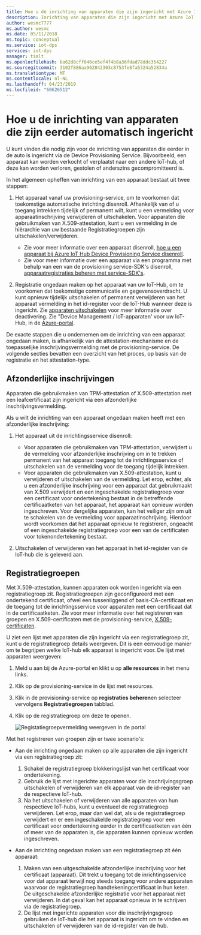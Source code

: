 ```yaml
---
title: Hoe u de inrichting van apparaten die zijn ingericht met Azure IoT Hub Device Provisioning Service | Microsoft Docs
description: Inrichting van apparaten die zijn ingericht met Azure IoT Hub Device Provisioning Service
author: wesmc7777
ms.author: wesmc
ms.date: 05/11/2018
ms.topic: conceptual
ms.service: iot-dps
services: iot-dps
manager: timlt
ms.openlocfilehash: ba62d8cff646ce5ef4f4b8a36fdad78ddc354227
ms.sourcegitcommit: 3102f886aa962842303c8753fe8fa5324a52834a
ms.translationtype: MT
ms.contentlocale: nl-NL
ms.lasthandoff: 04/23/2019
ms.locfileid: "60626512"
---
```

# <a name="how-to-deprovision-devices-that-were-previously-auto-provisioned"></a>Hoe u de inrichting van apparaten die zijn eerder automatisch ingericht 

U kunt vinden die nodig zijn voor de inrichting van apparaten die eerder in de auto is ingericht via de Device Provisioning Service. Bijvoorbeeld, een apparaat kan worden verkocht of verplaatst naar een andere IoT-hub, of deze kan worden verloren, gestolen of anderszins gecompromitteerd is. 

In het algemeen opheffen van inrichting van een apparaat bestaat uit twee stappen:

1. Het apparaat vanaf uw provisioning-service, om te voorkomen dat toekomstige automatische inrichting disenroll. Afhankelijk van of u toegang intrekken tijdelijk of permanent wilt, kunt u een vermelding voor apparaatinschrijving verwijderen of uitschakelen. Voor apparaten die gebruikmaken van X.509-attestation, kunt u een vermelding in de hiërarchie van uw bestaande Registratiegroepen zijn uitschakelen/verwijderen.  
 
   - Zie voor meer informatie over een apparaat disenroll, [hoe u een apparaat bij Azure IoT Hub Device Provisioning Service disenroll](how-to-revoke-device-access-portal.md).
   - Zie voor meer informatie over een apparaat via een programma met behulp van een van de provisioning service-SDK's disenroll, [apparaatregistraties beheren met service-SDK's](how-to-manage-enrollments-sdks.md).

2. Registratie ongedaan maken op het apparaat van uw IoT-Hub, om te voorkomen dat toekomstige communicatie en gegevensoverdracht. U kunt opnieuw tijdelijk uitschakelen of permanent verwijderen van het apparaat vermelding in het id-register voor de IoT-Hub wanneer deze is ingericht. Zie [apparaten uitschakelen](/azure/iot-hub/iot-hub-devguide-identity-registry#disable-devices) voor meer informatie over deactivering. Zie "Device Management / IoT-apparaten' voor uw IoT-Hub, in de [Azure-portal](https://portal.azure.com).

De exacte stappen die u ondernemen om de inrichting van een apparaat ongedaan maken, is afhankelijk van de attestation-mechanisme en de toepasselijke inschrijvingsvermelding met de provisioning-service. De volgende secties bevatten een overzicht van het proces, op basis van de registratie en het attestation-type.

## <a name="individual-enrollments"></a>Afzonderlijke inschrijvingen
Apparaten die gebruikmaken van TPM-attestation of X.509-attestation met een leafcertificaat zijn ingericht via een afzonderlijke inschrijvingsvermelding. 

Als u wilt de inrichting van een apparaat ongedaan maken heeft met een afzonderlijke inschrijving: 

1. Het apparaat uit de inrichtingsservice disenroll:

   - Voor apparaten die gebruikmaken van TPM-attestation, verwijdert u de vermelding voor afzonderlijke inschrijving om in te trekken permanent van het apparaat toegang tot de inrichtingsservice of uitschakelen van de vermelding voor de toegang tijdelijk intrekken. 
   - Voor apparaten die gebruikmaken van X.509-attestation, kunt u verwijderen of uitschakelen van de vermelding. Let erop, echter, als u een afzonderlijke inschrijving voor een apparaat dat gebruikmaakt van X.509 verwijdert en een ingeschakelde registratiegroep voor een certificaat voor ondertekening bestaat in de betreffende certificaatketen van het apparaat, het apparaat kan opnieuw worden ingeschreven. Voor dergelijke apparaten, kan het veiliger zijn om uit te schakelen van de vermelding voor apparaatinschrijving. Hierdoor wordt voorkomen dat het apparaat opnieuw te registreren, ongeacht of een ingeschakelde registratiegroep voor een van de certificaten voor tokenondertekening bestaat.

2. Uitschakelen of verwijderen van het apparaat in het id-register van de IoT-hub die is geleverd aan. 


## <a name="enrollment-groups"></a>Registratiegroepen
Met X.509-attestation, kunnen apparaten ook worden ingericht via een registratiegroep zit. Registratiegroepen zijn geconfigureerd met een ondertekend certificaat, ofwel een tussenliggend of basis-CA-certificaat en de toegang tot de inrichtingsservice voor apparaten met een certificaat dat in de certificaatketen. Zie voor meer informatie over het registreren van groepen en X.509-certificaten met de provisioning-service, [X.509-certificaten](concepts-security.md#x509-certificates). 

U ziet een lijst met apparaten die zijn ingericht via een registratiegroep zit, kunt u de registratiegroep details weergeven. Dit is een eenvoudige manier om te begrijpen welke IoT-hub elk apparaat is ingericht voor. De lijst met apparaten weergeven: 

1. Meld u aan bij de Azure-portal en klikt u op **alle resources** in het menu links.
2. Klik op de provisioning-service in de lijst met resources.
3. Klik in de provisioning-service op **registraties beheren**en selecteer vervolgens **Registratiegroepen** tabblad.
4. Klik op de registratiegroep om deze te openen.

   ![Registatiegroepvermelding weergeven in de portal](./media/how-to-unprovision-devices/view-enrollment-group.png)

Met het registreren van groepen zijn er twee scenario's:

- Aan de inrichting ongedaan maken op alle apparaten die zijn ingericht via een registratiegroep zit:
  1. Schakel de registratiegroep blokkeringslijst van het certificaat voor ondertekening. 
  2. Gebruik de lijst met ingerichte apparaten voor die inschrijvingsgroep uitschakelen of verwijderen van elk apparaat van de id-register van de respectieve IoT-hub. 
  3. Na het uitschakelen of verwijderen van alle apparaten van hun respectieve IoT-hubs, kunt u eventueel de registratiegroep verwijderen. Let erop, maar dan wel dat, als u de registratiegroep verwijdert en er een ingeschakelde registratiegroep voor een certificaat voor ondertekening eerder in de certificaatketen van één of meer van de apparaten is, die apparaten kunnen opnieuw worden ingeschreven. 

- Aan de inrichting ongedaan maken van een registratiegroep zit één apparaat:
  1. Maken van een uitgeschakelde afzonderlijke inschrijving voor het certificaat (apparaat). Dit trekt u toegang tot de inrichtingsservice voor dat apparaat terwijl nog steeds toegang voor andere apparaten waarvoor de registratiegroep handtekeningcertificaat in hun keten. De uitgeschakelde afzonderlijke registratie voor het apparaat niet verwijderen. In dat geval kan het apparaat opnieuw in te schrijven via de registratiegroep. 
  2. De lijst met ingerichte apparaten voor die inschrijvingsgroep gebruiken de IoT-hub die het apparaat is ingericht om te vinden en uitschakelen of verwijderen van de id-register van de hub. 
  
  










